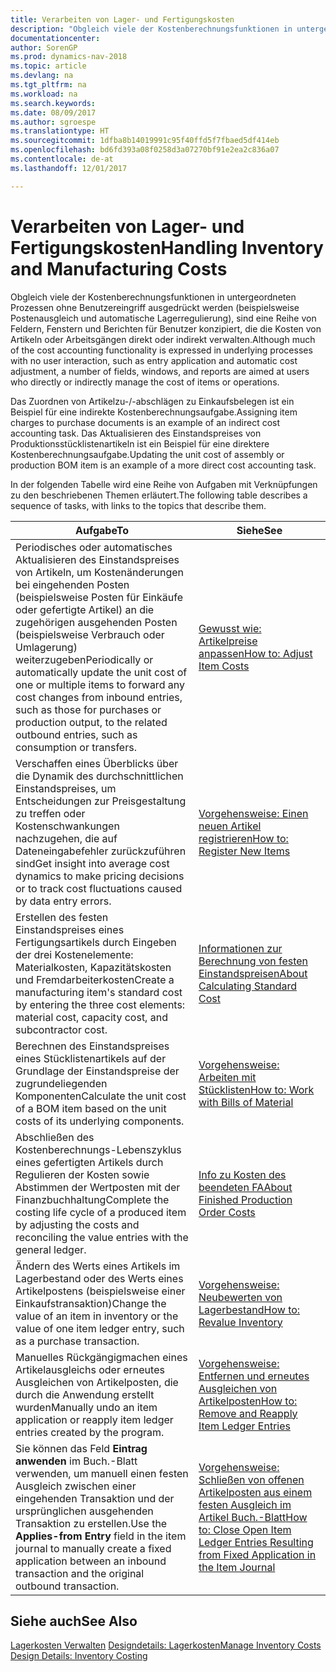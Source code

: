 ```yaml
---
title: Verarbeiten von Lager- und Fertigungskosten
description: "Obgleich viele der Kostenberechnungsfunktionen in untergeordneten Prozessen ohne Benutzereingriff ausgedrückt werden (beispielsweise Postenausgleich und automatische Lagerregulierung), sind eine Reihe von Feldern, Fenstern und Berichten für Benutzer konzipiert, die die Kosten von Artikeln oder Arbeitsgängen direkt oder indirekt verwalten."
documentationcenter: 
author: SorenGP
ms.prod: dynamics-nav-2018
ms.topic: article
ms.devlang: na
ms.tgt_pltfrm: na
ms.workload: na
ms.search.keywords: 
ms.date: 08/09/2017
ms.author: sgroespe
ms.translationtype: HT
ms.sourcegitcommit: 1dfba8b14019991c95f40ffd5f7fbaed5df414eb
ms.openlocfilehash: bd6fd393a08f0258d3a07270bf91e2ea2c836a07
ms.contentlocale: de-at
ms.lasthandoff: 12/01/2017

---
```

# <a name="handling-inventory-and-manufacturing-costs"></a><span data-ttu-id="7bd42-103">Verarbeiten von Lager- und Fertigungskosten</span><span class="sxs-lookup"><span data-stu-id="7bd42-103">Handling Inventory and Manufacturing Costs</span></span>
<span data-ttu-id="7bd42-104">Obgleich viele der Kostenberechnungsfunktionen in untergeordneten Prozessen ohne Benutzereingriff ausgedrückt werden (beispielsweise Postenausgleich und automatische Lagerregulierung), sind eine Reihe von Feldern, Fenstern und Berichten für Benutzer konzipiert, die die Kosten von Artikeln oder Arbeitsgängen direkt oder indirekt verwalten.</span><span class="sxs-lookup"><span data-stu-id="7bd42-104">Although much of the cost accounting functionality is expressed in underlying processes with no user interaction, such as entry application and automatic cost adjustment, a number of fields, windows, and reports are aimed at users who directly or indirectly manage the cost of items or operations.</span></span>  

 <span data-ttu-id="7bd42-105">Das Zuordnen von Artikelzu-/-abschlägen zu Einkaufsbelegen ist ein Beispiel für eine indirekte Kostenberechnungsaufgabe.</span><span class="sxs-lookup"><span data-stu-id="7bd42-105">Assigning item charges to purchase documents is an example of an indirect cost accounting task.</span></span> <span data-ttu-id="7bd42-106">Das Aktualisieren des Einstandspreises von Produktionsstücklistenartikeln ist ein Beispiel für eine direktere Kostenberechnungsaufgabe.</span><span class="sxs-lookup"><span data-stu-id="7bd42-106">Updating the unit cost of assembly or production BOM item is an example of a more direct cost accounting task.</span></span>  

 <span data-ttu-id="7bd42-107">In der folgenden Tabelle wird eine Reihe von Aufgaben mit Verknüpfungen zu den beschriebenen Themen erläutert.</span><span class="sxs-lookup"><span data-stu-id="7bd42-107">The following table describes a sequence of tasks, with links to the topics that describe them.</span></span>   

|<span data-ttu-id="7bd42-108">**Aufgabe**</span><span class="sxs-lookup"><span data-stu-id="7bd42-108">**To**</span></span>|<span data-ttu-id="7bd42-109">**Siehe**</span><span class="sxs-lookup"><span data-stu-id="7bd42-109">**See**</span></span>|  
|------------|-------------|  
|<span data-ttu-id="7bd42-110">Periodisches oder automatisches Aktualisieren des Einstandspreises von Artikeln, um Kostenänderungen bei eingehenden Posten (beispielsweise Posten für Einkäufe oder gefertigte Artikel) an die zugehörigen ausgehenden Posten (beispielsweise Verbrauch oder Umlagerung) weiterzugeben</span><span class="sxs-lookup"><span data-stu-id="7bd42-110">Periodically or automatically update the unit cost of one or multiple items to forward any cost changes from inbound entries, such as those for purchases or production output, to the related outbound entries, such as consumption or transfers.</span></span>|[<span data-ttu-id="7bd42-111">Gewusst wie: Artikelpreise anpassen</span><span class="sxs-lookup"><span data-stu-id="7bd42-111">How to: Adjust Item Costs</span></span>](inventory-how-adjust-item-costs.md)|  
|<span data-ttu-id="7bd42-112">Verschaffen eines Überblicks über die Dynamik des durchschnittlichen Einstandspreises, um Entscheidungen zur Preisgestaltung zu treffen oder Kostenschwankungen nachzugehen, die auf Dateneingabefehler zurückzuführen sind</span><span class="sxs-lookup"><span data-stu-id="7bd42-112">Get insight into average cost dynamics to make pricing decisions or to track cost fluctuations caused by data entry errors.</span></span>|[<span data-ttu-id="7bd42-113">Vorgehensweise: Einen neuen Artikel registrieren</span><span class="sxs-lookup"><span data-stu-id="7bd42-113">How to: Register New Items</span></span>](inventory-how-register-new-items.md)|  
|<span data-ttu-id="7bd42-114">Erstellen des festen Einstandspreises eines Fertigungsartikels durch Eingeben der drei Kostenelemente: Materialkosten, Kapazitätskosten und Fremdarbeiterkosten</span><span class="sxs-lookup"><span data-stu-id="7bd42-114">Create a manufacturing item's standard cost by entering the three cost elements: material cost, capacity cost, and subcontractor cost.</span></span>|[<span data-ttu-id="7bd42-115">Informationen zur Berechnung von festen Einstandspreisen</span><span class="sxs-lookup"><span data-stu-id="7bd42-115">About Calculating Standard Cost</span></span>](finance-about-calculating-standard-cost.md)|  
|<span data-ttu-id="7bd42-116">Berechnen des Einstandspreises eines Stücklistenartikels auf der Grundlage der Einstandspreise der zugrundeliegenden Komponenten</span><span class="sxs-lookup"><span data-stu-id="7bd42-116">Calculate the unit cost of a BOM item based on the unit costs of its underlying components.</span></span>|[<span data-ttu-id="7bd42-117">Vorgehensweise: Arbeiten mit Stücklisten</span><span class="sxs-lookup"><span data-stu-id="7bd42-117">How to: Work with Bills of Material</span></span>](inventory-how-work-BOMs.md)|  
|<span data-ttu-id="7bd42-118">Abschließen des Kostenberechnungs-Lebenszyklus eines gefertigten Artikels durch Regulieren der Kosten sowie Abstimmen der Wertposten mit der Finanzbuchhaltung</span><span class="sxs-lookup"><span data-stu-id="7bd42-118">Complete the costing life cycle of a produced item by adjusting the costs and reconciling the value entries with the general ledger.</span></span>|[<span data-ttu-id="7bd42-119">Info zu Kosten des beendeten FA</span><span class="sxs-lookup"><span data-stu-id="7bd42-119">About Finished Production Order Costs</span></span>](finance-about-finished-production-order-costs.md)|  
|<span data-ttu-id="7bd42-120">Ändern des Werts eines Artikels im Lagerbestand oder des Werts eines Artikelpostens (beispielsweise einer Einkaufstransaktion)</span><span class="sxs-lookup"><span data-stu-id="7bd42-120">Change the value of an item in inventory or the value of one item ledger entry, such as a purchase transaction.</span></span>|[<span data-ttu-id="7bd42-121">Vorgehensweise: Neubewerten von Lagerbestand</span><span class="sxs-lookup"><span data-stu-id="7bd42-121">How to: Revalue Inventory</span></span>](inventory-how-revalue-inventory.md)|
|<span data-ttu-id="7bd42-122">Manuelles Rückgängigmachen eines Artikelausgleichs oder erneutes Ausgleichen von Artikelposten, die durch die Anwendung erstellt wurden</span><span class="sxs-lookup"><span data-stu-id="7bd42-122">Manually undo an item application or reapply item ledger entries created by the program.</span></span>|[<span data-ttu-id="7bd42-123">Vorgehensweise: Entfernen und erneutes Ausgleichen von Artikelposten</span><span class="sxs-lookup"><span data-stu-id="7bd42-123">How to: Remove and Reapply Item Ledger Entries</span></span>](finance-how-to-remove-and-reapply-item-entries.md)|  
|<span data-ttu-id="7bd42-124">Sie können das Feld **Eintrag anwenden** im Buch.-Blatt verwenden, um manuell einen festen Ausgleich zwischen einer eingehenden Transaktion und der ursprünglichen ausgehenden Transaktion zu erstellen.</span><span class="sxs-lookup"><span data-stu-id="7bd42-124">Use the **Applies-from Entry** field in the item journal to manually create a fixed application between an inbound transaction and the original outbound transaction.</span></span>|[<span data-ttu-id="7bd42-125">Vorgehensweise: Schließen von offenen Artikelposten aus einem festen Ausgleich im Artikel Buch.-Blatt</span><span class="sxs-lookup"><span data-stu-id="7bd42-125">How to: Close Open Item Ledger Entries Resulting from Fixed Application in the Item Journal</span></span>](finance-how-to-close-open-item-ledger-entries-resulting-from-fixed-application-in-the-item-journal.md)|  

## <a name="see-also"></a><span data-ttu-id="7bd42-126">Siehe auch</span><span class="sxs-lookup"><span data-stu-id="7bd42-126">See Also</span></span>  
<span data-ttu-id="7bd42-127">[Lagerkosten Verwalten](finance-manage-inventory-costs.md)
[Designdetails: Lagerkosten](design-details-inventory-costing.md)</span><span class="sxs-lookup"><span data-stu-id="7bd42-127">[Manage Inventory Costs](finance-manage-inventory-costs.md)
[Design Details: Inventory Costing](design-details-inventory-costing.md)</span></span>

